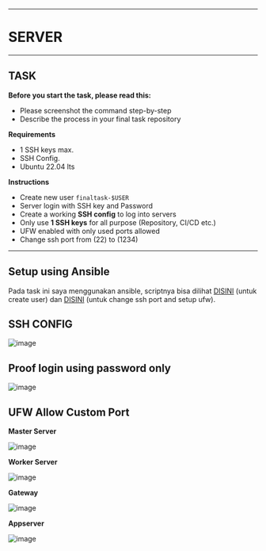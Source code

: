 -----
# **SERVER**
-----

## TASK

**Before you start the task, please read this:**
- Please screenshot the command step-by-step
- Describe the process in your final task repository

**Requirements**
- 1 SSH keys max.
- SSH Config.
- Ubuntu 22.04 lts

**Instructions**
- Create new user `finaltask-$USER`
- Server login with SSH key and Password
- Create a working **SSH config** to log into servers
- Only use **1 SSH keys** for all purpose (Repository, CI/CD etc.)
- UFW enabled with only used ports allowed
- Change ssh port from (22) to (1234)

-----

## Setup using Ansible

Pada task ini saya menggunakan ansible, scriptnya bisa dilihat [DISINI](https://github.com/fadil05me/devops20-dumbways-AhmadFadillah/blob/main/stage2/final-task/ansible/2create_user.yaml) (untuk create user) dan [DISINI](https://github.com/fadil05me/devops20-dumbways-AhmadFadillah/blob/main/stage2/final-task/ansible/3setup_ufw.yaml) (untuk change ssh port and setup ufw).


## SSH CONFIG

![image](https://github.com/fadil05me/devops20-dumbways-AhmadFadillah/assets/45775729/6b0f9887-ac91-4d3e-9cee-13d333eb70bb)

## Proof login using password only

![image](https://github.com/fadil05me/devops20-dumbways-AhmadFadillah/assets/45775729/0d037370-0e38-44b9-8a85-982d4e09fa59)


## UFW Allow Custom Port


**Master Server**

![image](https://github.com/fadil05me/devops20-dumbways-AhmadFadillah/assets/45775729/c44ccd1d-1dbe-427c-9dd2-57b247dce897)


**Worker Server**

![image](https://github.com/fadil05me/devops20-dumbways-AhmadFadillah/assets/45775729/f9f7c42f-0f36-4730-86ff-6b3c8342f6be)


**Gateway**

![image](https://github.com/fadil05me/devops20-dumbways-AhmadFadillah/assets/45775729/d965a9de-f04f-4b46-a64f-220ca801b3da)


**Appserver**

![image](https://github.com/fadil05me/devops20-dumbways-AhmadFadillah/assets/45775729/8422f887-1e7f-47c2-94ca-715ea8b2123e)
